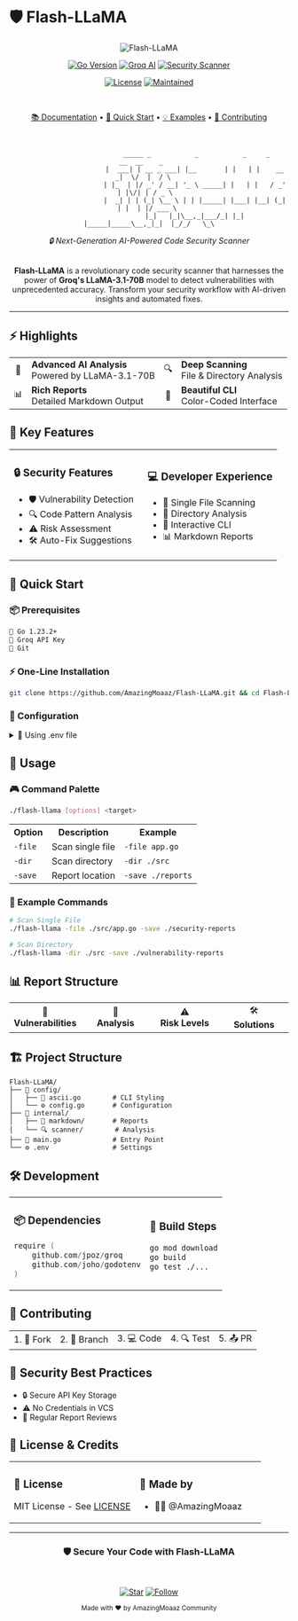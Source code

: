 # 🛡️ Flash-LLaMA

<div align="center">

<img src="https://img.shields.io/badge/FLASH--LLAMA-AI%20POWERED-FF6B6B?style=for-the-badge&logo=data:image/svg+xml;base64,PHN2ZyB4bWxucz0iaHR0cDovL3d3dy53My5vcmcvMjAwMC9zdmciIHZpZXdCb3g9IjAgMCAyNCAyNCI+PHBhdGggZmlsbD0iI0ZGRiIgZD0iTTEyIDJMMSAxMmgzdjhoNnYtNmgydjZoNnYtOGgzTDEyIDJ6Ii8+PC9zdmc+" alt="Flash-LLaMA" />

[![Go Version](https://img.shields.io/badge/Go-1.23.2-00ADD8?style=for-the-badge&logo=go&logoColor=white)](https://golang.org)
[![Groq AI](https://img.shields.io/badge/Groq-LLaMA--3.1--70B-FF4B4B?style=for-the-badge&logo=data:image/svg+xml;base64,PHN2ZyB4bWxucz0iaHR0cDovL3d3dy53My5vcmcvMjAwMC9zdmciIHZpZXdCb3g9IjAgMCAyNCAyNCI+PHBhdGggZmlsbD0iI0ZGRiIgZD0iTTEyIDJMMSAxMmgzdjhoNnYtNmgydjZoNnYtOGgzTDEyIDJ6Ii8+PC9zdmc+)](https://groq.com)
[![Security Scanner](https://img.shields.io/badge/Security-Scanner-2ea44f?style=for-the-badge&logo=data:image/svg+xml;base64,PHN2ZyB4bWxucz0iaHR0cDovL3d3dy53My5vcmcvMjAwMC9zdmciIHZpZXdCb3g9IjAgMCAyNCAyNCI+PHBhdGggZmlsbD0iI0ZGRiIgZD0iTTEyIDJMMSAxMmgzdjhoNnYtNmgydjZoNnYtOGgzTDEyIDJ6Ii8+PC9zdmc+)](https://github.com/AmazingMoaaz/Flash-LLaMA)

[![License](https://img.shields.io/badge/License-MIT-blue.svg?style=for-the-badge&logo=data:image/svg+xml;base64,PHN2ZyB4bWxucz0iaHR0cDovL3d3dy53My5vcmcvMjAwMC9zdmciIHZpZXdCb3g9IjAgMCAyNCAyNCI+PHBhdGggZmlsbD0iI0ZGRiIgZD0iTTEyIDJMMSAxMmgzdjhoNnYtNmgydjZoNnYtOGgzTDEyIDJ6Ii8+PC9zdmc+)](LICENSE)
[![Maintained](https://img.shields.io/badge/Maintained-YES-brightgreen.svg?style=for-the-badge&logo=data:image/svg+xml;base64,PHN2ZyB4bWxucz0iaHR0cDovL3d3dy53My5vcmcvMjAwMC9zdmciIHZpZXdCb3g9IjAgMCAyNCAyNCI+PHBhdGggZmlsbD0iI0ZGRiIgZD0iTTEyIDJMMSAxMmgzdjhoNnYtNmgydjZoNnYtOGgzTDEyIDJ6Ii8+PC9zdmc+)](https://github.com/AmazingMoaaz/Flash-LLaMA)

<br>

[📚 Documentation](#-documentation) •
[🚀 Quick Start](#-quick-start) •
[💡 Examples](#-example-commands) •
[🤝 Contributing](#-contributing)

<br>

```ascii
                        _____ _           _           _     _          __  __    _    
                       |  ___| | __ _ ___| |__       | |   | |    __ _|  \/  |  / \   
                       | |_  | |/ _' / __| '_ \ _____| |   | |   / _' | |\/| | / _ \  
                       |  _| | | (_| \__ \ | | |_____| |___| |__| (_| | |  | |/ ___ \ 
                       |_|   |_|\__,_|___/_| |_|     |_____|_____\__,_|_|  |_/_/   \_\
```

</div>

<div align="center">
<i>🔒 Next-Generation AI-Powered Code Security Scanner</i>
</div>

<br>

<p align="center">
  <b>Flash-LLaMA</b> is a revolutionary code security scanner that harnesses the power of <b>Groq's LLaMA-3.1-70B</b> model to detect vulnerabilities with unprecedented accuracy. Transform your security workflow with AI-driven insights and automated fixes.
</p>

---

## ⚡ Highlights

<table align="center">
<tr>
<td align="center">🧠</td>
<td><b>Advanced AI Analysis</b><br>Powered by LLaMA-3.1-70B</td>
<td align="center">🔍</td>
<td><b>Deep Scanning</b><br>File & Directory Analysis</td>
</tr>
<tr>
<td align="center">📊</td>
<td><b>Rich Reports</b><br>Detailed Markdown Output</td>
<td align="center">🎨</td>
<td><b>Beautiful CLI</b><br>Color-Coded Interface</td>
</tr>
</table>

## 🎯 Key Features

<table>
<tr>
<td width="50%">

### 🔒 Security Features
- 🛡️ Vulnerability Detection
- 🔍 Code Pattern Analysis
- ⚠️ Risk Assessment
- 🛠️ Auto-Fix Suggestions

</td>
<td width="50%">

### 💻 Developer Experience
- 📄 Single File Scanning
- 📁 Directory Analysis
- 🎨 Interactive CLI
- 📊 Markdown Reports

</td>
</tr>
</table>

## 🚀 Quick Start

### 📦 Prerequisites

```bash
🔷 Go 1.23.2+
🔑 Groq API Key
🔄 Git
```

### ⚡ One-Line Installation

```bash
git clone https://github.com/AmazingMoaaz/Flash-LLaMA.git && cd Flash-LLaMA && go build
```

### 🔧 Configuration

<details>
<summary>📄 Using .env file</summary>

```env
GROQ_API_KEY=your_groq_api_key_here
```
</details>

## 💫 Usage

### 🎮 Command Palette

```bash
./flash-llama [options] <target>
```

<table>
<tr>
<th>Option</th>
<th>Description</th>
<th>Example</th>
</tr>
<tr>
<td><code>-file</code></td>
<td>Scan single file</td>
<td><code>-file app.go</code></td>
</tr>
<tr>
<td><code>-dir</code></td>
<td>Scan directory</td>
<td><code>-dir ./src</code></td>
</tr>
<tr>
<td><code>-save</code></td>
<td>Report location</td>
<td><code>-save ./reports</code></td>
</tr>
</table>

### 🌟 Example Commands

```bash
# Scan Single File
./flash-llama -file ./src/app.go -save ./security-reports

# Scan Directory
./flash-llama -dir ./src -save ./vulnerability-reports
```

## 📊 Report Structure

<table>
<tr>
<td width="25%" align="center">🎯<br><b>Vulnerabilities</b></td>
<td width="25%" align="center">🔬<br><b>Analysis</b></td>
<td width="25%" align="center">⚠️<br><b>Risk Levels</b></td>
<td width="25%" align="center">🛠️<br><b>Solutions</b></td>
</tr>
</table>

## 🏗️ Project Structure

```
Flash-LLaMA/
├── 📂 config/
│   ├── 🎨 ascii.go        # CLI Styling
│   └── ⚙️ config.go       # Configuration
├── 📂 internal/
│   ├── 📝 markdown/       # Reports
│   └── 🔍 scanner/        # Analysis
├── 🚀 main.go             # Entry Point
└── ⚙️ .env                # Settings
```

## 🛠️ Development

<table>
<tr>
<td>

### 📦 Dependencies
```go
require (
    github.com/jpoz/groq
    github.com/joho/godotenv
)
```

</td>
<td>

### 🔨 Build Steps
```bash
go mod download
go build
go test ./...
```

</td>
</tr>
</table>

## 🤝 Contributing

<table>
<tr>
<td>1. 🔀 Fork</td>
<td>2. 🌿 Branch</td>
<td>3. 💻 Code</td>
<td>4. 🔍 Test</td>
<td>5. 📤 PR</td>
</tr>
</table>

## 🔐 Security Best Practices

- 🔒 Secure API Key Storage
- ⚠️ No Credentials in VCS
- 👀 Regular Report Reviews

## 📜 License & Credits

<table>
<tr>
<td width="50%">

### 📄 License
MIT License - See [LICENSE](LICENSE)

</td>
<td width="50%">

### 👥 Made by
- 👨‍💻 @AmazingMoaaz

</td>
</tr>
</table>

---

<div align="center">

### 🛡️ Secure Your Code with Flash-LLaMA

<br>

[![Star](https://img.shields.io/github/stars/AmazingMoaaz/Flash-LLaMA?style=for-the-badge&color=yellow&logo=github)](https://github.com/AmazingMoaaz/Flash-LLaMA)
[![Follow](https://img.shields.io/github/followers/AmazingMoaaz?style=for-the-badge&color=blue&logo=github)](https://github.com/AmazingMoaaz)

<sub>Made with ❤️ by AmazingMoaaz Community</sub>

</div>
